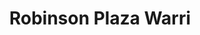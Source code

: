 ---
title: "Robinson Plaza Warri"
url: /warri/robinson-plaza-warri-okumagba-avenue-warri/
shop: mall
---